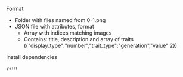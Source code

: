 Format

- Folder with files named from 0-1.png
- JSON file with attributes, format
  - Array with indices matching images
  - Contains: title, description and array of traits ({"display_type":"number","trait_type":"generation","value":2})

Install dependencies

```
yarn
```
